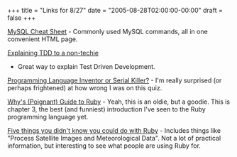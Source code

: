 +++
title = "Links for 8/27"
date = "2005-08-28T02:00:00-00:00"
draft = false
+++

[MySQL Cheat Sheet](http://nparikh.freeshell.org/unix/mysql.php) -
Commonly used MySQL commands, all in one convenient HTML page.

[Explaining TDD to a
non-techie](http://www.agileprogrammer.com/oneagilecoder/archive/2005/03/28/3083.aspx)
- Great way to explain Test Driven Development.

[Programming Language Inventor or Serial
Killer?](http://www.malevole.com/mv/misc/killerquiz/) - I'm really
surprised (or perhaps frightened) at how wrong I was on this quiz.

[Why's (Poignant) Guide to
Ruby](http://poignantguide.net/ruby/chapter-3.html) - Yeah, this is an
oldie, but a goodie. This is chapter 3, the best (and funniest)
introduction I've seen to the Ruby programming language yet.

[Five things you didn't know you could do with
Ruby](http://www.devsource.com/article2/0,1759,1778695,00.asp) -
Includes things like "Process Satellite Images and Meteorological Data".
Not a lot of practical information, but interesting to see what people
are using Ruby for.

